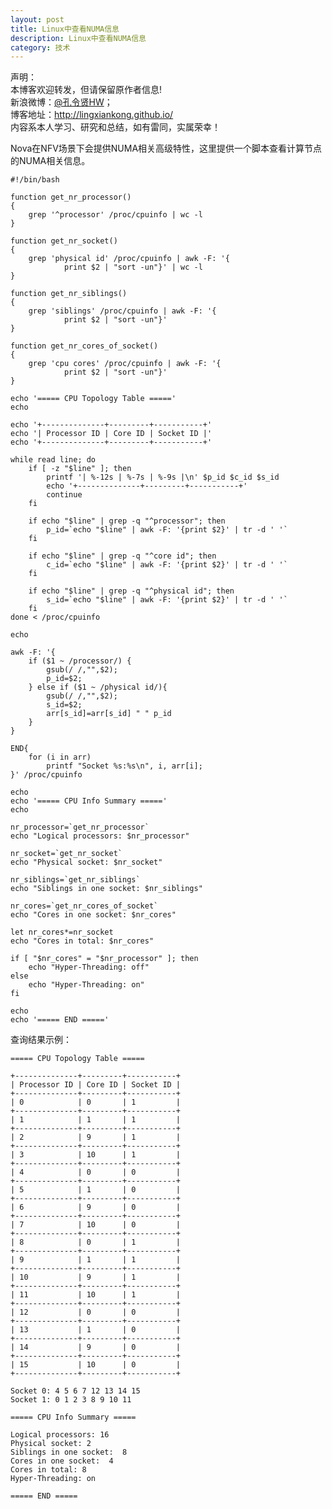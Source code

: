 ```yaml
---
layout: post
title: Linux中查看NUMA信息
description: Linux中查看NUMA信息
category: 技术
---
```


声明：  
本博客欢迎转发，但请保留原作者信息!  
新浪微博：[@孔令贤HW](http://weibo.com/lingxiankong)；   
博客地址：<http://lingxiankong.github.io/>  
内容系本人学习、研究和总结，如有雷同，实属荣幸！

Nova在NFV场景下会提供NUMA相关高级特性，这里提供一个脚本查看计算节点的NUMA相关信息。

	#!/bin/bash
	
	function get_nr_processor()
	{
	    grep '^processor' /proc/cpuinfo | wc -l
	}
	
	function get_nr_socket()
	{
	    grep 'physical id' /proc/cpuinfo | awk -F: '{
	            print $2 | "sort -un"}' | wc -l
	}
	
	function get_nr_siblings()
	{
	    grep 'siblings' /proc/cpuinfo | awk -F: '{
	            print $2 | "sort -un"}'
	}
	
	function get_nr_cores_of_socket()
	{
	    grep 'cpu cores' /proc/cpuinfo | awk -F: '{
	            print $2 | "sort -un"}'
	}
	
	echo '===== CPU Topology Table ====='
	echo
	
	echo '+--------------+---------+-----------+'
	echo '| Processor ID | Core ID | Socket ID |'
	echo '+--------------+---------+-----------+'
	
	while read line; do
	    if [ -z "$line" ]; then
	        printf '| %-12s | %-7s | %-9s |\n' $p_id $c_id $s_id
	        echo '+--------------+---------+-----------+'
	        continue
	    fi
	
	    if echo "$line" | grep -q "^processor"; then
	        p_id=`echo "$line" | awk -F: '{print $2}' | tr -d ' '` 
	    fi
	
	    if echo "$line" | grep -q "^core id"; then
	        c_id=`echo "$line" | awk -F: '{print $2}' | tr -d ' '` 
	    fi
	
	    if echo "$line" | grep -q "^physical id"; then
	        s_id=`echo "$line" | awk -F: '{print $2}' | tr -d ' '` 
	    fi
	done < /proc/cpuinfo
	
	echo
	
	awk -F: '{ 
	    if ($1 ~ /processor/) {
	        gsub(/ /,"",$2);
	        p_id=$2;
	    } else if ($1 ~ /physical id/){
	        gsub(/ /,"",$2);
	        s_id=$2;
	        arr[s_id]=arr[s_id] " " p_id
	    }
	} 
	
	END{
	    for (i in arr) 
	        printf "Socket %s:%s\n", i, arr[i];
	}' /proc/cpuinfo
	
	echo
	echo '===== CPU Info Summary ====='
	echo
	
	nr_processor=`get_nr_processor`
	echo "Logical processors: $nr_processor"
	
	nr_socket=`get_nr_socket`
	echo "Physical socket: $nr_socket"
	
	nr_siblings=`get_nr_siblings`
	echo "Siblings in one socket: $nr_siblings"
	
	nr_cores=`get_nr_cores_of_socket`
	echo "Cores in one socket: $nr_cores"
	
	let nr_cores*=nr_socket
	echo "Cores in total: $nr_cores"
	
	if [ "$nr_cores" = "$nr_processor" ]; then
	    echo "Hyper-Threading: off"
	else
	    echo "Hyper-Threading: on"
	fi
	
	echo
	echo '===== END ====='

查询结果示例：

	===== CPU Topology Table =====
	
	+--------------+---------+-----------+
	| Processor ID | Core ID | Socket ID |
	+--------------+---------+-----------+
	| 0            | 0       | 1         |
	+--------------+---------+-----------+
	| 1            | 1       | 1         |
	+--------------+---------+-----------+
	| 2            | 9       | 1         |
	+--------------+---------+-----------+
	| 3            | 10      | 1         |
	+--------------+---------+-----------+
	| 4            | 0       | 0         |
	+--------------+---------+-----------+
	| 5            | 1       | 0         |
	+--------------+---------+-----------+
	| 6            | 9       | 0         |
	+--------------+---------+-----------+
	| 7            | 10      | 0         |
	+--------------+---------+-----------+
	| 8            | 0       | 1         |
	+--------------+---------+-----------+
	| 9            | 1       | 1         |
	+--------------+---------+-----------+
	| 10           | 9       | 1         |
	+--------------+---------+-----------+
	| 11           | 10      | 1         |
	+--------------+---------+-----------+
	| 12           | 0       | 0         |
	+--------------+---------+-----------+
	| 13           | 1       | 0         |
	+--------------+---------+-----------+
	| 14           | 9       | 0         |
	+--------------+---------+-----------+
	| 15           | 10      | 0         |
	+--------------+---------+-----------+
	
	Socket 0: 4 5 6 7 12 13 14 15
	Socket 1: 0 1 2 3 8 9 10 11
	
	===== CPU Info Summary =====
	
	Logical processors: 16
	Physical socket: 2
	Siblings in one socket:  8
	Cores in one socket:  4
	Cores in total: 8
	Hyper-Threading: on
	
	===== END =====	